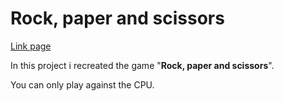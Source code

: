 # Rock, paper and scissors
[Link page](https://vlunaklick.github.io/rock-paper-scissors/)

In this project i recreated the game "**Rock, paper and scissors**".

You can only play against the CPU.
